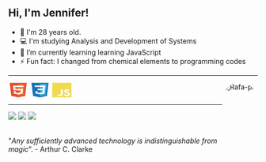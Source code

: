 ## Hi, I'm Jennifer!

<!--
**jenniferdsbaumgart/jenniferdsbaumgart** is a ✨ _special_ ✨ repository because its `README.md` (this file) appears on your GitHub profile.

Here are some ideas to get you started:

- 🔭 I’m currently working on 
- 
- 👯 I’m looking to collaborate on ...
- 🤔 I’m looking for help with ...
- 💬 Ask me about ...
- 📫 How to reach me: ...
- 😄 Pronouns: ...
- ⚡ Fun fact: ...
-->
- 📆 I'm 28 years old.
- 💻 I'm studying Analysis and Development of Systems
- 🌱 I’m currently learning learning JavaScript
- ⚡ Fun fact: I changed from chemical elements to programming codes
<hr>
<div style="display: inline_block">
  <img align="center" alt="Rafa-HTML" height="30" width="40" src="https://raw.githubusercontent.com/devicons/devicon/master/icons/html5/html5-original.svg">
  <img align="center" alt="Rafa-CSS" height="30" width="40" src="https://raw.githubusercontent.com/devicons/devicon/master/icons/css3/css3-original.svg">
    <img align="center" alt="Rafa-Js" height="30" width="40" src="https://raw.githubusercontent.com/devicons/devicon/master/icons/javascript/javascript-plain.svg">
  <img align="right" alt="Rafa-pic" height="150" style="border-radius:50px;" src="https://i.ibb.co/bXthqzD/707090-a-Lq0-Gu-Sz.png?width=676&height=676">
</div>
<hr>
<div> 
  <a href="https://instagram.com/codingjenny" target="_blank"><img src="https://img.shields.io/badge/-Instagram-%23E4405F?style=for-the-badge&logo=instagram&logoColor=white" target="_blank"></a>
  <a href="https://www.linkedin.com/in/devjenniferds" target="_blank"><img src="https://img.shields.io/badge/-LinkedIn-%230077B5?style=for-the-badge&logo=linkedin&logoColor=white" target="_blank"></a> 
    <a href = "mailto:jenniferdsbaumgart@gmail.com"><img src="https://img.shields.io/badge/-Gmail-%23333?style=for-the-badge&logo=gmail&logoColor=white" target="_blank"></a>
</div>
<br>
<p>"<em>Any sufficiently advanced technology is indistinguishable from magic</em>”. - Arthur C. Clarke</p>
<!-- <hr>
<div>
<picture>
  <source media="(prefers-color-scheme: dark)" srcset="https://github-readme-stats.vercel.app/api?username=jenniferdsbaumgart&show_icons=true&count_private=true&theme=vue-dark"  height="160em">
  
  <source media="(prefers-color-scheme: light)", srcset="https://github-readme-stats.vercel.app/api?username=jenniferdsbaumgart&show_icons=true&count_private=true&theme=vue"  height="160em">
 
  <img src="https://github-readme-stats.vercel.app/api?username=jenniferdsbaumgart&show_icons=true&count_private=true&theme=vue-dark" alt="Imagem 1" height="160em">
  </picture>


<picture>
  <source media="(prefers-color-scheme: dark)"  
   srcset= "https://github-readme-stats.vercel.app/api/top-langs/?username=jenniferdsbaumgart&layout=compact&theme=vue-dark" height="160em"/>
  
  <source media="(prefers-color-scheme: light)"  
   srcset= "https://github-readme-stats.vercel.app/api/top-langs/?username=jenniferdsbaumgart&layout=compact&theme=vue" height="160em"/>
  
  <img src= "https://github-readme-stats.vercel.app/api/top-langs/?username=jenniferdsbaumgart&layout=compact&theme=vue-dark" alt="Imagem 2"  height="160em"/>
  
</picture> 



